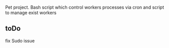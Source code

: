 Pet project. Bash script which control workers processes via cron and script to manage exist workers

## toDo
fix Sudo issue
